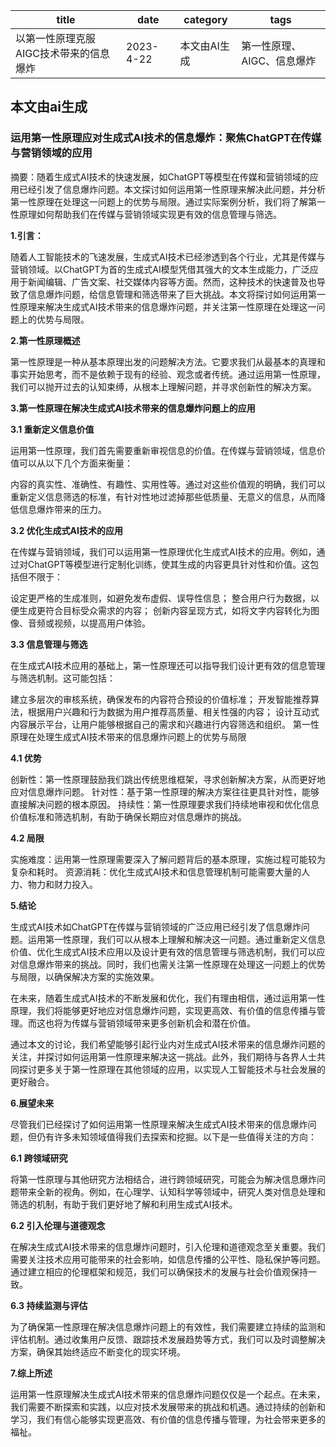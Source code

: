 |title|date|category|tags|
|---|---|---|---|
|以第一性原理克服AIGC技术带来的信息爆炸|2023-4-22|本文由AI生成|第一性原理、AIGC、信息爆炸|

## 本文由ai生成
### 运用第一性原理应对生成式AI技术的信息爆炸：聚焦ChatGPT在传媒与营销领域的应用

摘要：随着生成式AI技术的快速发展，如ChatGPT等模型在传媒和营销领域的应用已经引发了信息爆炸问题。本文探讨如何运用第一性原理来解决此问题，并分析第一性原理在处理这一问题上的优势与局限。通过实际案例分析，我们将了解第一性原理如何帮助我们在传媒与营销领域实现更有效的信息管理与筛选。

**1.引言：**

随着人工智能技术的飞速发展，生成式AI技术已经渗透到各个行业，尤其是传媒与营销领域。以ChatGPT为首的生成式AI模型凭借其强大的文本生成能力，广泛应用于新闻编辑、广告文案、社交媒体内容等方面。然而，这种技术的快速普及也导致了信息爆炸问题，给信息管理和筛选带来了巨大挑战。本文将探讨如何运用第一性原理来解决生成式AI技术带来的信息爆炸问题，并关注第一性原理在处理这一问题上的优势与局限。

**2.第一性原理概述**

第一性原理是一种从基本原理出发的问题解决方法。它要求我们从最基本的真理和事实开始思考，而不是依赖于现有的经验、观念或者传统。通过运用第一性原理，我们可以抛开过去的认知束缚，从根本上理解问题，并寻求创新性的解决方案。

**3.第一性原理在解决生成式AI技术带来的信息爆炸问题上的应用**

**3.1 重新定义信息价值**

运用第一性原理，我们首先需要重新审视信息的价值。在传媒与营销领域，信息价值可以从以下几个方面来衡量：

内容的真实性、准确性、有趣性、实用性等。通过对这些价值观的明确，我们可以重新定义信息筛选的标准，有针对性地过滤掉那些低质量、无意义的信息，从而降低信息爆炸带来的压力。

**3.2 优化生成式AI技术的应用**

在传媒与营销领域，我们可以运用第一性原理优化生成式AI技术的应用。例如，通过对ChatGPT等模型进行定制化训练，使其生成的内容更具针对性和价值。这包括但不限于：

设定更严格的生成准则，如避免发布虚假、误导性信息；
整合用户行为数据，以便生成更符合目标受众需求的内容；
创新内容呈现方式，如将文字内容转化为图像、音频或视频，以提高用户体验。

**3.3 信息管理与筛选**

在生成式AI技术应用的基础上，第一性原理还可以指导我们设计更有效的信息管理与筛选机制。这可能包括：

建立多层次的审核系统，确保发布的内容符合预设的价值标准；
开发智能推荐算法，根据用户兴趣和行为数据为用户推荐高质量、相关性强的内容；
设计互动式内容展示平台，让用户能够根据自己的需求和兴趣进行内容筛选和组织。
第一性原理在处理生成式AI技术带来的信息爆炸问题上的优势与局限

**4.1 优势**

创新性：第一性原理鼓励我们跳出传统思维框架，寻求创新解决方案，从而更好地应对信息爆炸问题。
针对性：基于第一性原理的解决方案往往更具针对性，能够直接解决问题的根本原因。
持续性：第一性原理要求我们持续地审视和优化信息价值标准和筛选机制，有助于确保长期应对信息爆炸的挑战。

**4.2 局限**

实施难度：运用第一性原理需要深入了解问题背后的基本原理，实施过程可能较为复杂和耗时。
资源消耗：优化生成式AI技术和信息管理机制可能需要大量的人力、物力和财力投入。

**5.结论**

生成式AI技术如ChatGPT在传媒与营销领域的广泛应用已经引发了信息爆炸问题。运用第一性原理，我们可以从根本上理解和解决这一问题。通过重新定义信息价值、优化生成式AI技术应用以及设计更有效的信息管理与筛选机制，我们可以应对信息爆炸带来的挑战。同时，我们也需关注第一性原理在处理这一问题上的优势与局限，以确保解决方案的实施效果。

在未来，随着生成式AI技术的不断发展和优化，我们有理由相信，通过运用第一性原理，我们将能够更好地应对信息爆炸问题，实现更高效、有价值的信息传播与管理。而这也将为传媒与营销领域带来更多创新机会和潜在价值。

通过本文的讨论，我们希望能够引起行业内对生成式AI技术带来的信息爆炸问题的关注，并探讨如何运用第一性原理来解决这一挑战。此外，我们期待与各界人士共同探讨更多关于第一性原理在其他领域的应用，以实现人工智能技术与社会发展的更好融合。

**6.展望未来**

尽管我们已经探讨了如何运用第一性原理来解决生成式AI技术带来的信息爆炸问题，但仍有许多未知领域值得我们去探索和挖掘。以下是一些值得关注的方向：

**6.1 跨领域研究**

将第一性原理与其他研究方法相结合，进行跨领域研究，可能会为解决信息爆炸问题带来全新的视角。例如，在心理学、认知科学等领域中，研究人类对信息处理和筛选的机制，有助于我们更好地了解和利用生成式AI技术。

**6.2 引入伦理与道德观念**

在解决生成式AI技术带来的信息爆炸问题时，引入伦理和道德观念至关重要。我们需要关注技术应用可能带来的社会影响，如信息传播的公平性、隐私保护等问题。通过建立相应的伦理框架和规范，我们可以确保技术的发展与社会价值观保持一致。

**6.3 持续监测与评估**

为了确保第一性原理在解决信息爆炸问题上的有效性，我们需要建立持续的监测和评估机制。通过收集用户反馈、跟踪技术发展趋势等方式，我们可以及时调整解决方案，确保其始终适应不断变化的现实环境。

**7.综上所述**

运用第一性原理解决生成式AI技术带来的信息爆炸问题仅仅是一个起点。在未来，我们需要不断探索和实践，以应对技术发展带来的挑战和机遇。通过持续的创新和学习，我们有信心能够实现更高效、有价值的信息传播与管理，为社会带来更多的福祉。
